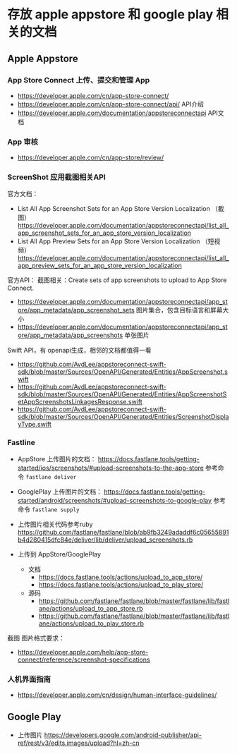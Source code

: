 # 存放 apple appstore 和 google play 相关的文档

## Apple Appstore

### App Store Connect 上传、提交和管理 App
- https://developer.apple.com/cn/app-store-connect/
- https://developer.apple.com/cn/app-store-connect/api/ API介绍
- https://developer.apple.com/documentation/appstoreconnectapi  API文档

### App 审核
- https://developer.apple.com/cn/app-store/review/

### ScreenShot 应用截图相关API

官方文档：

- List All App Screenshot Sets for an App Store Version Localization （截图） https://developer.apple.com/documentation/appstoreconnectapi/list_all_app_screenshot_sets_for_an_app_store_version_localization
- List All App Preview Sets for an App Store Version Localization （短视频） https://developer.apple.com/documentation/appstoreconnectapi/list_all_app_preview_sets_for_an_app_store_version_localization

官方API： 截图相关：Create sets of app screenshots to upload to App Store Connect.

- https://developer.apple.com/documentation/appstoreconnectapi/app_store/app_metadata/app_screenshot_sets 图片集合，包含目标语言和屏幕大小
- https://developer.apple.com/documentation/appstoreconnectapi/app_store/app_metadata/app_screenshots 单张图片

Swift API，有 openapi生成，相邻的文档都值得一看

- https://github.com/AvdLee/appstoreconnect-swift-sdk/blob/master/Sources/OpenAPI/Generated/Entities/AppScreenshot.swift
- https://github.com/AvdLee/appstoreconnect-swift-sdk/blob/master/Sources/OpenAPI/Generated/Entities/AppScreenshotSetAppScreenshotsLinkagesResponse.swift
- https://github.com/AvdLee/appstoreconnect-swift-sdk/blob/master/Sources/OpenAPI/Generated/Entities/ScreenshotDisplayType.swift

### Fastline
- AppStore 上传图片的文档： https://docs.fastlane.tools/getting-started/ios/screenshots/#upload-screenshots-to-the-app-store 参考命令 ```fastlane deliver```
- GooglePlay 上传图片的文档： https://docs.fastlane.tools/getting-started/android/screenshots/#upload-screenshots-to-google-play 参考命令 ```fastlane supply```
- 上传图片相关代码参考ruby https://github.com/fastlane/fastlane/blob/ab9fb3249adaddf6c05655891b4d280415dfc84e/deliver/lib/deliver/upload_screenshots.rb

- 上传到 AppStore/GooglePlay
  - 文档
    - https://docs.fastlane.tools/actions/upload_to_app_store/
    - https://docs.fastlane.tools/actions/upload_to_play_store/
  - 源码
    - https://github.com/fastlane/fastlane/blob/master/fastlane/lib/fastlane/actions/upload_to_app_store.rb
    - https://github.com/fastlane/fastlane/blob/master/fastlane/lib/fastlane/actions/upload_to_play_store.rb

截图 图片格式要求： 
- https://developer.apple.com/help/app-store-connect/reference/screenshot-specifications

### 人机界面指南
- https://developer.apple.com/cn/design/human-interface-guidelines/

## Google Play
- 上传图片 https://developers.google.com/android-publisher/api-ref/rest/v3/edits.images/upload?hl=zh-cn

